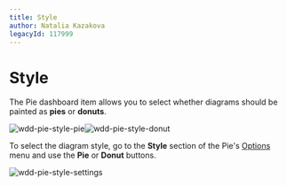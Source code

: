 ```yaml
---
title: Style
author: Natalia Kazakova
legacyId: 117999
---
```

# Style
The Pie dashboard item allows you to select whether diagrams should be painted as **pies** or **donuts**.

![wdd-pie-style-pie](../../../../images/img125202.png)![wdd-pie-style-donut](../../../../images/img125201.png)

To select the diagram style, go to the **Style** section of the Pie's [Options](../../ui-elements/dashboard-item-menu.md) menu and use the **Pie** or **Donut** buttons.

![wdd-pie-style-settings](../../../../images/img125200.png)